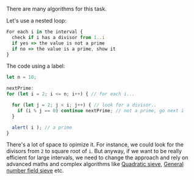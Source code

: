 There are many algorithms for this task.

Let's use a nested loop:

```js
For each i in the interval {
  check if i has a divisor from 1..i
  if yes => the value is not a prime
  if no => the value is a prime, show it
}
```

The code using a label:

```js run
let n = 10;

nextPrime:
for (let i = 2; i <= n; i++) { // for each i...

  for (let j = 2; j < i; j++) { // look for a divisor..
    if (i % j == 0) continue nextPrime; // not a prime, go next i
  }

  alert( i ); // a prime
}
```

There's a lot of space to opimize it. For instance, we could look for the divisors from `2` to square root of `i`. But anyway, if we want to be really efficient for large intervals, we need to change the approach and rely on advanced maths and complex algorithms like [Quadratic sieve](https://en.wikipedia.org/wiki/Quadratic_sieve), [General number field sieve](https://en.wikipedia.org/wiki/General_number_field_sieve) etc.
